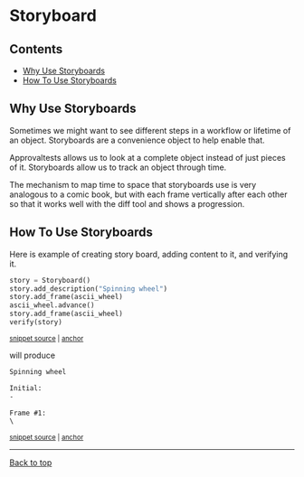 # Storyboard

<!-- toc -->
## Contents

  * [Why Use Storyboards](#why-use-storyboards)
  * [How To Use Storyboards](#how-to-use-storyboards)<!-- endToc -->

## Why Use Storyboards
 
Sometimes we might want to see different steps in a workflow or lifetime of an object. Storyboards are a convenience object to help enable that.

Approvaltests allows us to look at a complete object instead of just pieces of it. Storyboards allow us to track an object through time. 

The mechanism to map time to space that storyboards use is very analogous to a comic book, but with each frame vertically after each other so that it works well with the diff tool and shows a progression.

## How To Use Storyboards

Here is example of creating story board, adding content to it, and verifying it.

<!-- snippet: use_storyboard -->
<a id='snippet-use_storyboard'></a>
```py
story = Storyboard()
story.add_description("Spinning wheel")
story.add_frame(ascii_wheel)
ascii_wheel.advance()
story.add_frame(ascii_wheel)
verify(story)
```
<sup><a href='/tests/test_verify.py#L171-L178' title='Snippet source file'>snippet source</a> | <a href='#snippet-use_storyboard' title='Start of snippet'>anchor</a></sup>
<!-- endSnippet -->

will produce 

<!-- snippet: VerifyTests.test_simple_storyboard.approved.txt -->
<a id='snippet-VerifyTests.test_simple_storyboard.approved.txt'></a>
```txt
Spinning wheel

Initial:
-

Frame #1:
\
```
<sup><a href='/tests/approved_files/VerifyTests.test_simple_storyboard.approved.txt#L1-L8' title='Snippet source file'>snippet source</a> | <a href='#snippet-VerifyTests.test_simple_storyboard.approved.txt' title='Start of snippet'>anchor</a></sup>
<!-- endSnippet -->

___
[Back to top](../README.md)
